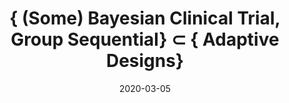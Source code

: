 ---
title: "{ (Some) Bayesian Clinical Trial, Group Sequential} $\\subset$ { Adaptive Designs}"
collection: talks
type: "Class Presentation"
permalink: /talks/2020-03-05-Sequential-Bayesian-Clinical-Trial.html
venue: "University of Alabama at Birmingham, Department of Biostatistics"
date: 2020-03-05
location: "Birmingham, Alabama"
---